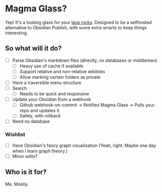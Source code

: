 # Magma Glass?
Yep! It's a looking glass for your [lava rocks](https://en.wikipedia.org/wiki/Obsidian). Designed to be a selfhosted alternative to Obsidian Publish, with some extra smarts to keep things interesting.

## So what will it do?
- [ ] Parse Obsidian's markdown files (directly, no databases or middlemen)
  - [ ] Heavy use of cache if available
  - [ ] Support relative and non-relative wikilinks
  - [ ] Allow marking certain folders as private
- [ ] Have a traversible menu structure
- [ ] Search
  - [ ] Needs to be quick and responsive
- [ ] Update your Obsidian from a webhook
  - [ ] Github webhook-on-commit -> Notifies Magma Glass -> Pulls your repo and updates it.
  - [ ] Safely, with rollback
- [ ] Need no database

### Wishlist
- [ ] Have Obsidian's fancy graph visualization (Yeah, right. Maybe one day when I learn graph theory.)
- [ ] Minor edits?

## Who is it for?
Me. Mostly. 
